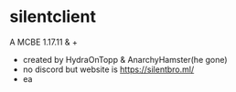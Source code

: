 # silentclient
A MCBE 1.17.11 &amp; + 
- created by HydraOnTopp & AnarchyHamster(he gone)
- no discord but website is https://silentbro.ml/
- ea
